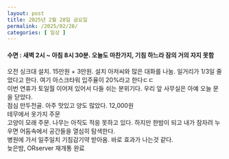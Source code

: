 ```yaml
---
layout: post
title: 2025년 2월 28일 금요일
permalink: /2025/02/28/
categories: [ 일상 ]
---
```

#### 수면 : 새벽 2시 ~ 아침 8시 30분. 오늘도 마찬가지, 기침 하느라 잠의 거의 자지 못함<br/>
오전 싱크대 설치. 15만원 + 3만원. 설치 아저씨와 많은 대화를 나눔. 일거리가 1/3일 줄었다고 한다. 여기 아스크타워 입주율이 20%라고 한다ㄷㄷ<br/>
이번 연휴가 토일월 이어져 있어서 다들 쉬는 분위기다. 우리 앞 사무실은 아예 오늘 문을 닫았다.<br/>
점심 만두전골. 아주 맛있고 양도 많았다. 12,000원<br/>
테무에서 옷가지 주문<br/>
고양이 모래 주문. 나무는 아직도 적응 못하고 있다. 하지만 한밤이 되고 내가 잠자려 누우면 어둠속에서 공간들을 열심히 탐색한다.<br/>
병원에 가서 일주일치 기침감기약 받아옴. 바로 효과가 나는것 같다.<br/>
늦은밤, ORserver 재개통 완료